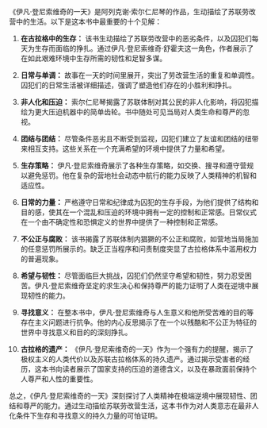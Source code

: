 《伊凡·登尼索维奇的一天》是阿列克谢·索尔仁尼琴的作品，生动描绘了苏联劳改营中的生活。以下是这本书中最重要的十个见解：

1. **在古拉格中的生存：** 该书生动描绘了苏联劳改营中的恶劣条件，以及囚犯们每天为生存而面临的挣扎。通过伊凡·登尼索维奇·舒霍夫这一角色，作者展示了在如此艰难环境中生存所需的韧性和足智多谋。

2. **日常与单调：** 故事在一天的时间里展开，突出了劳改营生活的重复和单调性。囚犯们的日常生活被详细描述，强调了塑造他们存在的小胜利和挣扎。

3. **非人化和压迫：** 索尔仁尼琴揭露了苏联体制对其公民的非人化影响，将囚犯描绘为更大压迫机器中的简单齿轮。书中随处可见当局对人类生命和尊严的忽视。

4. **团结与团结：** 尽管条件恶劣且不断受到监视，囚犯们建立了友谊和团结的纽带来相互支持。这些关系在一个充满希望的环境中提供了力量和希望。

5. **生存策略：** 伊凡·登尼索维奇展示了各种生存策略，如交换、搜寻和遵守营规以避免惩罚。他在复杂的营地社会动态中航行的能力反映了人类精神的机智和适应性。

6. **日常的力量：** 严格遵守日常和纪律成为囚犯的生存手段，为他们提供了结构和目的感，使其在一个混乱和压迫的环境中拥有一定的控制和正常感。日常仪式在一个由不确定性和恐惧定义的世界中提供了一种控制和正常感。

7. **不公正与腐败：** 该书揭露了苏联体制内猖獗的不公正和腐败，如营地当局施加的任意惩罚所展示的。缺乏正当程序和问责制度突显了古拉格体系中滥用权力的普遍现象。

8. **希望与韧性：** 尽管面临巨大挑战，囚犯们仍然坚守希望和韧性，努力忍受困苦。伊凡·登尼索维奇坚定的求生决心和保持尊严的能力证明了人类在逆境中展现韧性的能力。

9. **寻找意义：** 在整本书中，伊凡·登尼索维奇与人生意义和他所受苦难的目的等存在主义问题进行抗争。他的内心反思揭示了在一个以残酷和不公正为特征的世界中寻找意义和目的的深刻挣扎。

10. **古拉格的遗产：** 《伊凡·登尼索维奇的一天》作为一个强有力的提醒，揭示了极权主义的人类代价以及苏联古拉格体系的持久遗产。通过揭示受害者的经历，这本书向读者展示了国家支持的压迫的道德含义，以及在暴政面前保持个人尊严和人性的重要性。

总之，《伊凡·登尼索维奇的一天》深刻探讨了人类精神在极端逆境中展现韧性、团结和尊严的能力。通过生动描绘苏联劳改营生活，这本书作为对人类意志在最非人化条件下生存和寻找意义的持久力量的可怕证明。